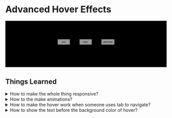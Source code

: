 # Advanced Hover Effects

![Output gif](https://raw.githubusercontent.com/im-ashish00/front-end-mini-projects/main/css-projects/02-advanced-hover-effects/assets/output.gif)

## Things Learned   
    
<details>
    <summary>How to make the whole thing responsive?</summary>
     &emsp;&emsp;Using variable and making rest of the stuff dependent on that one variable by performing calc on it.
</details>
<details>
    <summary>How to the make animations?</summary>
     &emsp;&emsp;Using before/ after psuedo elements and using the stacking context concept and setting the transition-origin or scaling it using transfrom depending on the requirements. Also, transition property takes other properties as a first thing. It's kinda amazing how it can take multiple values separated by a comma.
</details>


<details>
    <summary>How to make the hover work when someone uses tab to navigate?</summary>
     &emsp;&emsp;Using focus psuedo class.
</details>

<details>
    <summary>How to show the text before the background color of hover?</summary>
     &emsp;&emsp;Used before psuedo element so by lowering the z-index than the z-index of actual div element. Change the default stacking context to make it work.
</details>